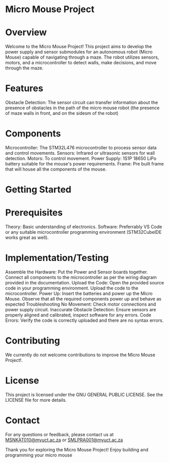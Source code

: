 # Micro Mouse Project
# Overview
Welcome to the Micro Mouse Project! This project aims to develop the power supply and sensor submodules for an autonomous robot (Micro Mouse) capable of navigating through a maze. The robot utilizes sensors, motors, and a microcontroller to detect walls, make decisions, and move through the maze.

# Features
Obstacle Detection:
The sensor circuit can transfer information about the presence of obstacles in the path of the micro mouse robot (the presence of maze walls in front, and on the sidesm of the robot)

# Components
Microcontroller: The STM32L476 microcontroller to process sensor data and control movements.
Sensors: Infrared or ultrasonic sensors for wall detection.
Motors: To control movement.
Power Supply: 1S1P 18650 LiPo battery suitable for the mouse's power requirements.
Frame: Pre built frame that will house all the components of the mouse.

# Getting Started
# Prerequisites
Theory: Basic understanding of electronics.
Software: Preferrably VS Code or any suitable microcontroller programming environment (STM32CubeIDE works great as well).

# Implementation/Testing
Assemble the Hardware:
Put the Power and Sensor boards together.
Connect all components to the microcontroller as per the wiring diagram provided in the documentation.
Upload the Code:
Open the provided source code in your programming environment.
Upload the code to the microcontroller.
Power Up:
Insert the batteries and power up the Micro Mouse.
Observe that all the required components power up and behave as expected
Troubleshooting
No Movement: Check motor connections and power supply circuit.
Inaccurate Obstacle Detection: Ensure sensors are properly aligned and calibrated, inspect software for any errors.
Code Errors: Verify the code is correctly uploaded and there are no syntax errors.

# Contributing
We currently do not welcome contributions to improve the Micro Mouse Project!.

# License
This project is licensed under the GNU GENERAL PUBLIC LICENSE. See the LICENSE file for more details.

# Contact
For any questions or feedback, please contact us at MSNKAT010@myuct.ac.za or SMLPRA001@myuct.ac.za

Thank you for exploring the Micro Mouse Project! Enjoy building and programming your micro mouse
